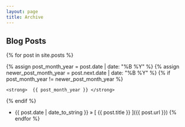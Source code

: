 ```yaml
---
layout: page
title: Archive
---
```


## Blog Posts

{% for post in site.posts %}

  {% assign post_month_year = post.date | date: "%B %Y" %}
  {% assign newer_post_month_year = post.next.date | date: "%B %Y" %}
  {% if post_month_year != newer_post_month_year %}
    
    <strong>  {{ post_month_year }} </strong>
    
  {% endif %}
  
  * {{ post.date | date_to_string }} &raquo; [ {{ post.title }} ]({{ post.url }})
{% endfor %}